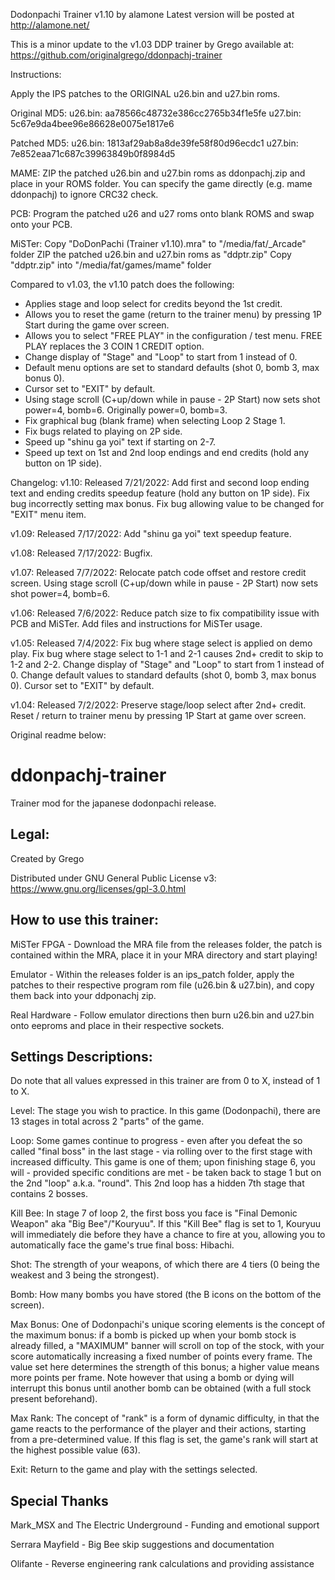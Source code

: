 Dodonpachi Trainer v1.10 by alamone
Latest version will be posted at http://alamone.net/

This is a minor update to the v1.03 DDP trainer by Grego available at:
https://github.com/originalgrego/ddonpachj-trainer

Instructions:

Apply the IPS patches to the ORIGINAL u26.bin and u27.bin roms.

Original MD5: 
u26.bin: aa78566c48732e386cc2765b34f1e5fe
u27.bin: 5c67e9da4bee96e86628e0075e1817e6

Patched MD5:
u26.bin: 1813af29ab8a8de39fe58f80d96ecdc1
u27.bin: 7e852eaa71c687c39963849b0f8984d5

MAME: ZIP the patched u26.bin and u27.bin roms as ddonpachj.zip and place in your ROMS folder.
      You can specify the game directly (e.g. mame ddonpachj) to ignore CRC32 check.

PCB: Program the patched u26 and u27 roms onto blank ROMS and swap onto your PCB.

MiSTer: Copy "DoDonPachi (Trainer v1.10).mra" to "/media/fat/_Arcade" folder
        ZIP the patched u26.bin and u27.bin roms as "ddptr.zip"
        Copy "ddptr.zip" into "/media/fat/games/mame" folder

Compared to v1.03, the v1.10 patch does the following:
- Applies stage and loop select for credits beyond the 1st credit.
- Allows you to reset the game (return to the trainer menu) by pressing 1P Start during the game over screen.
- Allows you to select "FREE PLAY" in the configuration / test menu.  FREE PLAY replaces the 3 COIN 1 CREDIT option.
- Change display of "Stage" and "Loop" to start from 1 instead of 0.
- Default menu options are set to standard defaults (shot 0, bomb 3, max bonus 0).
- Cursor set to "EXIT" by default.
- Using stage scroll (C+up/down while in pause - 2P Start) now sets shot power=4, bomb=6. Originally power=0, bomb=3.
- Fix graphical bug (blank frame) when selecting Loop 2 Stage 1.
- Fix bugs related to playing on 2P side.
- Speed up "shinu ga yoi" text if starting on 2-7.
- Speed up text on 1st and 2nd loop endings and end credits (hold any button on 1P side).

Changelog:
v1.10: Released 7/21/2022:
       Add first and second loop ending text and ending credits speedup feature (hold any button on 1P side).
       Fix bug incorrectly setting max bonus.
       Fix bug allowing value to be changed for "EXIT" menu item.

v1.09: Released 7/17/2022:
       Add "shinu ga yoi" text speedup feature.

v1.08: Released 7/17/2022:
       Bugfix.

v1.07: Released 7/7/2022:
       Relocate patch code offset and restore credit screen.
       Using stage scroll (C+up/down while in pause - 2P Start) now sets shot power=4, bomb=6.

v1.06: Released 7/6/2022:
       Reduce patch size to fix compatibility issue with PCB and MiSTer.
       Add files and instructions for MiSTer usage.

v1.05: Released 7/4/2022:
       Fix bug where stage select is applied on demo play.
       Fix bug where stage select to 1-1 and 2-1 causes 2nd+ credit to skip to 1-2 and 2-2.
       Change display of "Stage" and "Loop" to start from 1 instead of 0.
       Change default values to standard defaults (shot 0, bomb 3, max bonus 0).
       Cursor set to "EXIT" by default.

v1.04: Released 7/2/2022:
       Preserve stage/loop select after 2nd+ credit.
       Reset / return to trainer menu by pressing 1P Start at game over screen.


Original readme below:

# ddonpachj-trainer

Trainer mod for the japanese dodonpachi release.

## Legal:
 
Created by Grego

Distributed under GNU General Public License v3: https://www.gnu.org/licenses/gpl-3.0.html

## How to use this trainer:

MiSTer FPGA - Download the MRA file from the releases folder, the patch is contained within the MRA, place it in your MRA directory and start playing!

Emulator - Within the releases folder is an ips_patch folder, apply the patches to their respective program rom file (u26.bin & u27.bin), and copy them back into your ddponachj zip.

Real Hardware - Follow emulator directions then burn u26.bin and u27.bin onto eeproms and place in their respective sockets.

## Settings Descriptions:

Do note that all values expressed in this trainer are from 0 to X, instead of 1 to X. 

Level: The stage you wish to practice. In this game (Dodonpachi), there are 13 stages in total across 2 "parts" of the game.

Loop: Some games continue to progress - even after you defeat the so called "final boss" in the last stage - via rolling over to the first stage with increased difficulty. This game is one of them; upon finishing stage 6, you will - provided specific conditions are met -  be taken back to stage 1 but on the 2nd "loop" a.k.a. "round". This 2nd loop has a hidden 7th stage that contains 2 bosses.

Kill Bee: In stage 7 of loop 2, the first boss you face is "Final Demonic Weapon" aka "Big Bee"/"Kouryuu". If this "Kill Bee" flag is set to 1, Kouryuu will immediately die before they have a chance to fire at you, allowing you to automatically face the game's true final boss: Hibachi.

Shot: The strength of your weapons, of which there are 4 tiers (0 being the weakest and 3 being the strongest).

Bomb: How many bombs you have stored (the B icons on the bottom of the screen).

Max Bonus: One of Dodonpachi's unique scoring elements is the concept of the maximum bonus: if a bomb is picked up when your bomb stock is already filled, a "MAXIMUM" banner will scroll on top of the stock, with your score automatically increasing a fixed number of points every frame. The value set here determines the strength of this bonus; a higher value means more points per frame. Note however that using a bomb or dying will interrupt this bonus until another bomb can be obtained (with a full stock present beforehand).

Max Rank: The concept of "rank" is a form of dynamic difficulty, in that the game reacts to the performance of the player and their actions, starting from a pre-determined value. If this flag is set, the game's rank will start at the highest possible value (63).

Exit: Return to the game and play with the settings selected.

## Special Thanks

Mark_MSX and The Electric Underground - Funding and emotional support

Serrara Mayfield - Big Bee skip suggestions and documentation

Olifante - Reverse engineering rank calculations and providing assistance